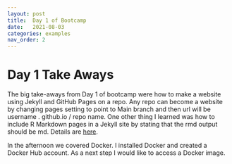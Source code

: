 ```yaml
---
layout: post
title:  Day 1 of Bootcamp 
date:   2021-08-03
categories: examples
nav_order: 2
---
```


# Day 1 Take Aways
The big take-aways from Day 1 of bootcamp were how to make a website using Jekyll and GitHub Pages on a repo. Any repo can become a website by changing pages setting to point to Main branch and then url will be username . github.io / repo name. One other thing I learned was how to include R Markdown pages in a Jekyll site by stating that the rmd output should be md. Details are [here](https://jchellmuth.com/news/jekyll/website/code/2020/01/04/Rmarkdown-posts-to-Jekyll.html). 

In the afternoon we covered Docker. I installed Docker and created a Docker Hub account. As a next step I would like to access a Docker image. 
